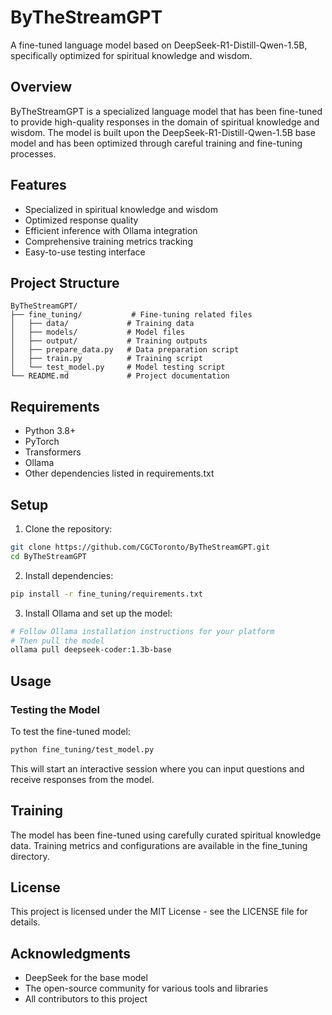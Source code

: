 # ByTheStreamGPT

A fine-tuned language model based on DeepSeek-R1-Distill-Qwen-1.5B, specifically optimized for spiritual knowledge and wisdom.

## Overview

ByTheStreamGPT is a specialized language model that has been fine-tuned to provide high-quality responses in the domain of spiritual knowledge and wisdom. The model is built upon the DeepSeek-R1-Distill-Qwen-1.5B base model and has been optimized through careful training and fine-tuning processes.

## Features

- Specialized in spiritual knowledge and wisdom
- Optimized response quality
- Efficient inference with Ollama integration
- Comprehensive training metrics tracking
- Easy-to-use testing interface

## Project Structure

```
ByTheStreamGPT/
├── fine_tuning/           # Fine-tuning related files
│   ├── data/             # Training data
│   ├── models/           # Model files
│   ├── output/           # Training outputs
│   ├── prepare_data.py   # Data preparation script
│   ├── train.py          # Training script
│   └── test_model.py     # Model testing script
└── README.md             # Project documentation
```

## Requirements

- Python 3.8+
- PyTorch
- Transformers
- Ollama
- Other dependencies listed in requirements.txt

## Setup

1. Clone the repository:
```bash
git clone https://github.com/CGCToronto/ByTheStreamGPT.git
cd ByTheStreamGPT
```

2. Install dependencies:
```bash
pip install -r fine_tuning/requirements.txt
```

3. Install Ollama and set up the model:
```bash
# Follow Ollama installation instructions for your platform
# Then pull the model
ollama pull deepseek-coder:1.3b-base
```

## Usage

### Testing the Model

To test the fine-tuned model:

```bash
python fine_tuning/test_model.py
```

This will start an interactive session where you can input questions and receive responses from the model.

## Training

The model has been fine-tuned using carefully curated spiritual knowledge data. Training metrics and configurations are available in the fine_tuning directory.

## License

This project is licensed under the MIT License - see the LICENSE file for details.

## Acknowledgments

- DeepSeek for the base model
- The open-source community for various tools and libraries
- All contributors to this project 
